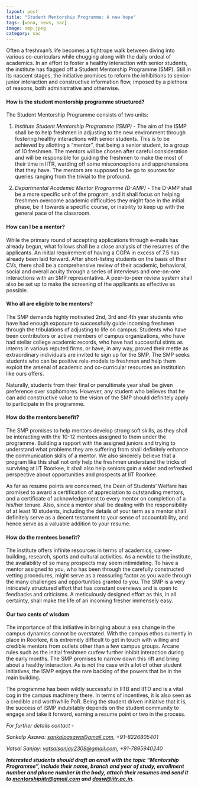 ```yaml
---
layout: post
title: "Student Mentorship Programme: A new hope"
tags: [wona, news, sac]
image: smp.jpeg
category: sac
---
```


Often a freshman’s life becomes a tightrope walk between diving into various co-curriculars while chugging along with the daily ordeal of academics. In an effort to foster a healthy interaction with senior students, the institute has flagged off a Student Mentorship Programme (SMP). Still in its nascent stages, the initiative promises to reform the inhibitions to senior-junior interaction and constructive information flow, imposed by a plethora of reasons, both administrative and otherwise. 

#### <b>How is the student mentorship programme structured?</b>

The Student Mentorship Programme consists of two units:

1. 	*Institute Student Mentorship Programme (ISMP)* - The aim of the ISMP shall be to help freshmen in adjusting to the new environment through fostering healthy interactions with senior students. This is to be achieved by allotting a “mentor”, that being a senior student, to a group of 10 freshmen. The mentors will be chosen after careful consideration and will be responsible for guiding the freshmen to make the most of their time in IITR, warding off some misconceptions and apprehensions that they have. The mentors are supposed to be go to sources for queries ranging from the trivial to the profound.
 
2. 	*Departmental Academic Mentor Programme (D-AMP)* - The D-AMP shall be a more specific unit of the program, and it shall focus on helping freshmen overcome academic difficulties they might face in the initial phase, be it towards a specific course, or inability to keep up with the general pace of the classroom.

#### <b>How can I be a mentor?</b>

While the primary round of accepting applications through e-mails has already begun, what follows shall be a close analysis of the resumes of the applicants. An initial requirement of having a CGPA in excess of 7.5 has already been laid forward. After short-listing students on the basis of their CVs, there shall be a comprehensive review of their academic, behavioral, social and overall acuity through a series of interviews and one-on-one interactions with an SMP representative. A peer-to-peer review system shall also be set up to make the screening of the applicants as effective as possible.

#### <b>Who all are eligible to be mentors?</b>

The SMP demands highly motivated 2nd, 3rd and 4th year students who have had enough exposure to successfully guide incoming freshmen through the tribulations of adjusting to life on campus. Students who have been contributors or active members of campus organizations, who have had stellar college academic records, who have had successful stints as interns in various reputed firms, or have, in any way, proved their mettle as extraordinary individuals are invited to sign up for the SMP. The SMP seeks students who can be positive role-models to freshmen and help them exploit the arsenal of academic and co-curricular resources an institution like ours offers.

Naturally, students from their final or penultimate year shall be given preference over sophomores. However, any student who believes that he can add constructive value to the vision of the SMP should definitely apply to participate in the programme.

#### <b>How do the mentors benefit?</b>

The SMP promises to help mentors develop strong soft skills, as they shall be interacting with the 10-12 mentees assigned to them under the programme. Building a rapport with the assigned juniors and trying to understand what problems they are suffering from shall definitely enhance the communication skills of a mentor. We also sincerely believe that a program like this shall not only help the freshmen understand the tricks of surviving at IIT Roorkee, it shall also help seniors gain a wider and refreshed perspective about opportunities and prospects at IIT Roorkee.

As far as resume points are concerned, the Dean of Students’ Welfare has promised to award a certification of appreciation to outstanding mentors, and a certificate of acknowledgement to every mentor on completion of a his/her tenure. Also, since a mentor shall be dealing with the responsibility of at least 10 students, including the details of your term as a mentor shall definitely serve as a decent testament to your sense of accountability, and hence serve as a valuable addition to your resume.

#### <b>How do the mentees benefit?</b>

The institute offers infinite resources in terms of academics, career-building, research, sports and cultural activities. As a newbie to the institute, the availability of so many prospects may seem intimidating. To have a mentor assigned to you, who has been through the carefully constructed vetting procedures, might serve as a reassuring factor as you wade through the many challenges and opportunities granted to you. The SMP is a very intricately structured effort that has constant overviews and is open to feedbacks and criticisms. A meticulously designed effort as this, in all certainty, shall make the life of an incoming fresher immensely easy.

#### <b>Our two cents of wisdom</b>

The importance of this initiative in bringing about a sea change in the campus dynamics cannot be overstated. With the campus ethos currently in place in Roorkee, it is extremely difficult to get in touch with willing and credible mentors from outlets other than a few campus groups. Arcane rules such as the initial freshmen curfew further inhibit interaction during the early months. The SMP promises to narrow down this rift and bring about a healthy interaction. As is not the case with a lot of other student initiatives, the ISMP enjoys the rare backing of the powers that be in the main building.

The programme has been wildly successful in IITB and IITD and is a vital cog in the campus machinery there. In terms of incentives, it is also seen as a credible and worthwhile PoR. Being the student driven initiative that it is, the success of ISMP indubitably depends on the student community to engage and take it forward, earning a resume point or two in the process.       

_For further details contact -_

_Sankalp Asawa: [sankalpasawa@gmail.com](mailto:sankalpasawa@gmail.com), +91-8226805401_

_Vatsal Sanjay: [vatsalsanjay2308@gmail.com](mailto:vatsalsanjay2308@gmail.com), +91-7895940240_

_<b>Interested students should draft an email with the topic “Mentorship Programme”, include their name, branch and year of study, enrollment number and phone number in the body, attach their resumes and send it to [mentorshipiitr@gmail.com](mailto:mentorshipiitr@gmail.com) and [dosw@iitr.ac.in](mailto:dosw@iitr.ac.in).</b>_


